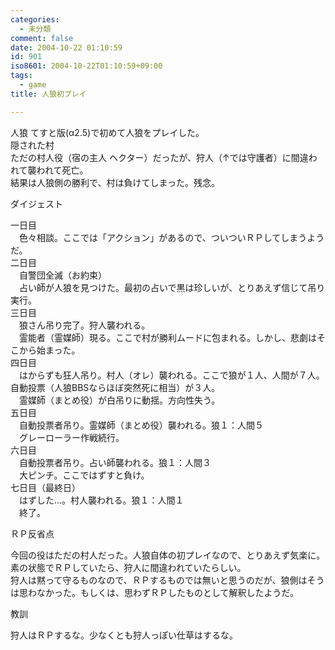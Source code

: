 ```yaml
---
categories:
  - 未分類
comment: false
date: 2004-10-22 01:10:59
id: 901
iso8601: 2004-10-22T01:10:59+09:00
tags:
  - game
title: 人狼初プレイ

---
```


<div class="entry-body">
  <p>人狼 てすと版(α2.5)で初めて人狼をプレイした。<br />隠された村<br />
    ただの村人役（宿の主人 ヘクター）だったが、狩人（↑では守護者）に間違われて襲われて死亡。<br />
    結果は人狼側の勝利で、村は負けてしまった。残念。</p>

  <p>ダイジェスト</p>

  <p>一日目<br />
    　色々相談。ここでは「アクション」があるので、ついついＲＰしてしまうようだ。<br />
    二日目<br />
    　自警団全滅（お約束）<br />
    　占い師が人狼を見つけた。最初の占いで黒は珍しいが、とりあえず信じて吊り実行。<br />
    三日目<br />
    　狼さん吊り完了。狩人襲われる。<br />
    　霊能者（霊媒師）現る。ここで村が勝利ムードに包まれる。しかし、悲劇はそこから始まった。<br />
    四日目<br />
    　はからずも狂人吊り。村人（オレ）襲われる。ここで狼が１人、人間が７人。自動投票（人狼BBSならほぼ突然死に相当）が３人。<br />
    　霊媒師（まとめ役）が白吊りに動揺。方向性失う。<br />
    五日目<br />
    　自動投票者吊り。霊媒師（まとめ役）襲われる。狼１：人間５<br />
    　グレーローラー作戦続行。<br />
    六日目<br />
    　自動投票者吊り。占い師襲われる。狼１：人間３<br />
    　大ピンチ。ここではずすと負け。<br />
    七日目（最終日）<br />
    　はずした…。村人襲われる。狼１：人間１<br />
    　終了。</p>

  <p>ＲＰ反省点</p>

  <p>今回の役はただの村人だった。人狼自体の初プレイなので、とりあえず気楽に。<br />
    素の状態でＲＰしていたら、狩人に間違われていたらしい。<br />
    狩人は黙って守るものなので、ＲＰするものでは無いと思うのだが、狼側はそうは思わなかった。もしくは、思わずＲＰしたものとして解釈したようだ。</p>

  <p>教訓</p>

  <p>狩人はＲＰするな。少なくとも狩人っぽい仕草はするな。</p>
</div>
